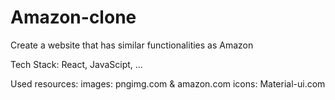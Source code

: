 # Amazon-clone
Create a website that has similar functionalities as Amazon

Tech Stack: React, JavaScipt, ...

Used resources: 
  images: pngimg.com & amazon.com
  icons: Material-ui.com
  
